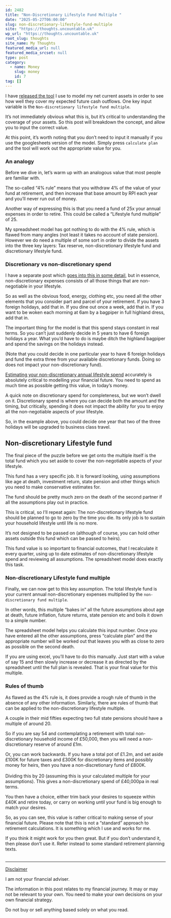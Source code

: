 ```yaml
---
id: 2482
title: "Non-Discretionary Lifestyle Fund Multiple "
date: "2025-05-27T06:00:00"
slug: non-discretionary-lifestyle-fund-multiple
site: "https://thoughts.uncountable.uk"
wp_url: "https://thoughts.uncountable.uk"
root_slug: thoughts
site_name: My Thoughts
featured_media_url: null
featured_media_srcset: null
type: post
category:
  - name: Money
    slug: money
    id: 7
tag: []
---
```



<p>I have <a href="https://thoughts.uncountable.uk/modelling-your-financial-future/" data-type="post" data-id="2185">released the tool</a> I use to model my net current assets in order to see how well they cover my expected future cash outflows.  One key input variable is the <code>Non-discretionary lifestyle fund multiple</code>.  </p>



<p>It&#8217;s not immediately obvious what this is, but it&#8217;s critical to understanding the coverage of your assets.  So this post will breakdown the concept, and allow you to input the correct value.  </p>



<p>At this point, it&#8217;s worth noting that you don&#8217;t need to input it manually if you use the googlesheets version of the model.  Simply press <code>calculate plan</code> and the tool will work out the appropriate value for you.</p>



<h3 class="wp-block-heading">An analogy</h3>



<p>Before we dive in, let&#8217;s warm up with an analogous value that most people are familiar with.  </p>



<p>The so-called &#8220;4% rule&#8221; means that you withdraw 4% of the value of your fund at retirement, and then increase that base amount by RPI each year and you&#8217;ll never run out of money.  </p>



<p>Another way of expressing this is that you need a fund of 25x your annual expenses in order to retire.  This could be called a &#8220;Lifestyle fund multiple&#8221; of 25.</p>



<p>My spreadsheet model has got nothing to do with the 4% rule, which is flawed from many angles (not least it takes no account of state pension).  However we do need a multiple of some sort in order to divide the assets into the three key layers:  Tax reserve, non-discretionary lifestyle fund and discretionary lifestyle fund.</p>



<h3 class="wp-block-heading">Discretionary vs non-discretionary spend</h3>



<p>I have a separate post which <a href="https://thoughts.uncountable.uk/discretionary-vs-non-discretionary-spend/" data-type="post" data-id="512">goes into this in some detail</a>, but in essence, non-discretionary expenses consists of all those things that are non-negotiable in your lifestyle.</p>



<p>So as well as the obvious food, energy, clothing etc, you need all the other elements that you consider part and parcel of your retirement.  If you have 3 foreign holidays, add that in.  If you dine out once a week, add that in.  If you want to be woken each morning at 6am by a bagpiper in full highland dress, add that in.</p>



<p>The important thing for the model is that this spend stays constant in real terms.  So you can&#8217;t just suddenly decide in 5 years to have 6 foreign holidays a year.  What you&#8217;d have to do is maybe ditch the highland bagpiper and spend the savings on the holidays instead.</p>



<p>(Note that you could decide in one particular year to have 6 foreign holidays and fund the extra three from your available discretionary funds. Doing so does not impact your non-discretionary fund).</p>



<p><a href="https://thoughts.uncountable.uk/estimating-non-discretionary-spend/" data-type="post" data-id="779">Estimating your non-discretionary annual lifestyle spend</a>  accurately is absolutely critical to modelling your financial future.  You need to spend as much time as possible getting this value, in today&#8217;s money.</p>



<p>A quick note on discretionary spend for completeness, but we won&#8217;t dwell on it.  Discretionary spend is where you can decide both the amount and the timing, but critically, spending it does not impact the ability for you to enjoy all the non-negotiable aspects of your lifestyle.</p>



<p>So, in the example above, you could decide one year that two of the three holidays will be upgraded to business class travel.</p>



<h2 class="wp-block-heading">Non-discretionary Lifestyle fund</h2>



<p>The final piece of the puzzle before we get onto the multiple itself is the total fund which you set aside to cover the non-negotiable aspects of your lifestyle.</p>



<p>This fund has a very specific job.  It is forward looking, using assumptions like age at death, investment return, state pension and other things which you need to make conservative estimates for.</p>



<p>The fund should be pretty much zero on the death of the second partner if all the assumptions play out in practice.  </p>



<p>This is critical, so I&#8217;ll repeat again:  The non-discretionary lifestyle fund should be planned to go to zero by the time you die.  Its only job is to sustain your household lifestyle until life is no more.  </p>



<p>It&#8217;s not designed to be passed on (although of course, you can hold other assets outside this fund which can be passed to heirs).</p>



<p>This fund value is so important to financial outcomes, that I recalculate it every quarter, using up to date estimates of non-discretionary lifestyle spend and reviewing all assumptions.  The spreadsheet model does exactly this task. </p>



<h3 class="wp-block-heading">Non-discretionary Lifestyle fund multiple</h3>



<p>Finally, we can now get to this key assumption.  The total lifestyle fund is your current annual non-discretionary expenses multiplied by the <code>non-discretionary fund multiple</code>.</p>



<p>In other words, this multiple &#8220;bakes in&#8221; all the future assumptions about age at death, future inflation, future returns, state pension etc and boils it down to a simple number.</p>



<p>The spreadsheet model helps you calculate this input number.  Once you have entered all the other assumptions, press &#8220;calculate plan&#8221; and the appropriate number will be worked out that leaves you with as close to zero as possible on the second death.</p>



<p>If you are using excel, you&#8217;ll have to do this manually.  Just start with a value of say 15 and then slowly increase or decrease it as directed by the spreadsheet until the full plan is revealed.  That is your final value for this multiple.</p>



<h3 class="wp-block-heading">Rules of thumb</h3>



<p>As flawed as the 4% rule is, it does provide a rough rule of thumb in the absence of any other information.  Similarly, there are rules of thumb that can be applied to the non-discretionary lifestyle multiple.</p>



<p>A couple in their mid fifties expecting two full state pensions should have a multiple of around 20.</p>



<p>So if you are say 54 and contemplating a retirement with total non-discretionary household income of £50,000, then you will need a non-discretionary reserve of around £1m.</p>



<p>Or, you can work backwards.   If you have a total pot of £1.2m, and set aside £100K for future taxes and £300K for discretionary items and possibly money for heirs, then you have a non-discretionary fund of £800K.<br><br>Dividing this by 20 (assuming this is your calculated multiple for your assumptions).  This gives a non-discretionary spend of £40,000pa in real terms.</p>



<p>You then have a choice, either trim back your desires to squeeze within £40K and retire today, or carry on working until your fund is big enough to match your desires.</p>



<p>So, as you can see, this value is rather critical to making sense of your financial future.  Please note that this is not a &#8220;standard&#8221; approach to retirement calculations.  It is something which I use and works for me.</p>



<p>If you think it might work for you then great.  But if you don&#8217;t understand it, then please don&#8217;t use it.  Refer instead to some standard retirement planning texts.</p>
<br /><!-- wp:group {"layout":{"type":"constrained"}} -->
<div class="wp-block-group"><!-- wp:separator {"style":{"spacing":{"margin":{"top":"var:preset|spacing|40","bottom":"0"}}}} -->
<hr class="wp-block-separator has-alpha-channel-opacity" style="margin-top:var(--wp--preset--spacing--40);margin-bottom:0"/>
<!-- /wp:separator -->

<!-- wp:paragraph {"style":{"typography":{"textDecoration":"underline"}}} -->
<p style="text-decoration:underline">Disclaimer</p>
<!-- /wp:paragraph -->

<!-- wp:paragraph -->
<p>I am not your financial adviser.   </p>
<!-- /wp:paragraph -->

<!-- wp:paragraph -->
<p>The information in this post relates to my financial journey.  It may or may not be relevant to your own.  You need to make your own decisions on your own financial strategy.</p>
<!-- /wp:paragraph -->

<!-- wp:paragraph -->
<p>Do not buy or sell anything based solely on what you read.</p>
<!-- /wp:paragraph --></div>
<!-- /wp:group -->